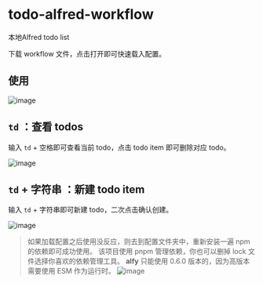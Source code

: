 # todo-alfred-workflow
本地Alfred todo list

下载 workflow 文件，点击打开即可快速载入配置。

## 使用

![image](https://user-images.githubusercontent.com/33472924/131212505-c9c33293-65b2-4cda-b6d7-f07a437bb236.png)

## `td` ：查看 todos

输入 `td` + 空格即可查看当前 todo，点击 todo item 即可删除对应 todo。

![image](https://user-images.githubusercontent.com/33472924/131212616-3cb51056-0ce5-494a-89ae-4f184ecf272d.png)

## `td` + 字符串 ：新建 todo item

输入 `td` + 字符串即可新建 todo，二次点击确认创建。

![image](https://user-images.githubusercontent.com/33472924/131212599-fb122f1c-c9f8-4ada-866a-19e4cacdd8f3.png)

> 如果加载配置之后使用没反应，则去到配置文件夹中，重新安装一遍 npm 的依赖即可成功使用。
> 该项目使用 pnpm 管理依赖，你也可以删掉 lock 文件选择你喜欢的依赖管理工具。
> **alfy** 只能使用 0.6.0 版本的，因为高版本需要使用 ESM 作为运行时。
> ![image](https://user-images.githubusercontent.com/33472924/131212900-c49e0f77-43d3-4ee5-90e9-5d0845b2c98c.png)

